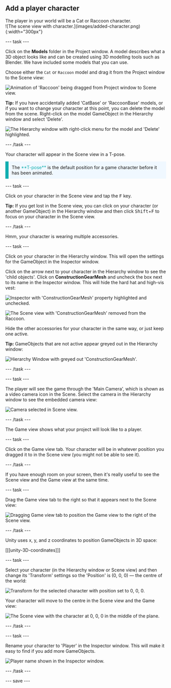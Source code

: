 ## Add a player character

<div style="display: flex; flex-wrap: wrap">
<div style="flex-basis: 200px; flex-grow: 1; margin-right: 15px;">
The player in your world will be a Cat or Raccoon character. 
</div>
<div>
![The scene view with character.](images/added-character.png){:width="300px"}
</div>
</div>

--- task ---

Click on the **Models** folder in the Project window. A model describes what a 3D object looks like and can be created using 3D modelling tools such as Blender. We have included some models that you can use.

Choose either the `Cat` or `Raccoon` model and drag it from the Project window to the Scene view:

![Animation of 'Raccoon' being dragged from Project window to Scene view.](images/drag-character.gif)

**Tip:** If you have accidentally added 'CatBase' or 'RaccoonBase' models, or if you want to change your character at this point, you can delete the model from the scene. Right-click on the model GameObject in the Hierarchy window and select 'Delete'.

![The Hierarchy window with right-click menu for the model and 'Delete' highlighted.](images/delete-model.png)

--- /task ---

Your character will appear in the Scene view in a T-pose.

<p style="border-left: solid; border-width:10px; border-color: #0faeb0; background-color: aliceblue; padding: 10px;">
The <span style="color: #0faeb0">**T-pose**</span> is the default position for a game character before it has been animated.
</p>

--- task ---

Click on your character in the Scene view and tap the <kbd>F</kbd> key.

**Tip:** If you get lost in the Scene view, you can click on your character (or another GameObject) in the Hierarchy window and then click <kbd>Shift</kbd>+<kbd>F</kbd> to focus on your character in the Scene view.

--- /task ---

Hmm, your character is wearing multiple accessories.

--- task ---

Click on your character in the Hierarchy window. This will open the settings for the GameObject in the Inspector window.

Click on the arrow next to your character in the Hierarchy window to see the 'child objects'. Click on **ConstructionGearMesh** and uncheck the box next to its name in the Inspector window. This will hide the hard hat and high-vis vest:

![Inspector with 'ConstructionGearMesh' property highlighted and unchecked.](images/uncheck-hat-active.png)

![The Scene view with 'ConstructionGearMesh' removed from the Raccoon.](images/no-hat-scene.png)

Hide the other accessories for your character in the same way, or just keep one active.

**Tip:** GameObjects that are not active appear greyed out in the Hierarchy window:

![Hierarchy Window with greyed out 'ConstructionGearMesh'.](images/greyed-out-mesh.png)

--- /task ---

--- task ---

The player will see the game through the 'Main Camera', which is shown as a video camera icon in the Scene. Select the camera in the Hierarchy window to see the embedded camera view:

![Camera selected in Scene view.](images/camera-in-scene.png)

--- /task ---

The Game view shows what your project will look like to a player.

--- task ---

Click on the Game view tab. Your character will be in whatever position you dragged it to in the Scene view (you might not be able to see it).

--- /task ---

If you have enough room on your screen, then it's really useful to see the Scene view and the Game view at the same time.

--- task ---

Drag the Game view tab to the right so that it appears next to the Scene view:

![Dragging Game view tab to position the Game view to the right of the Scene view.](images/side-by-side-views.gif)

--- /task ---

Unity uses x, y, and z coordinates to position GameObjects in 3D space:

[[[unity-3D-coordinates]]]

--- task ---

Select your character (in the Hierarchy window or Scene view) and then change its 'Transform' settings so the 'Position' is (0, 0, 0) — the centre of the world:

![Transform for the selected character with position set to 0, 0, 0.](images/transform-centre.png)

Your character will move to the centre in the Scene view and the Game view:

![The Scene view with the character at 0, 0, 0 in the middle of the plane.](images/transform-centre-scene-view.png)

--- /task ---

--- task ---

Rename your character to 'Player' in the Inspector window. This will make it easy to find if you add more GameObjects.

![Player name shown in the Inspector window.](images/player-name.png)

--- /task ---


--- save ---
